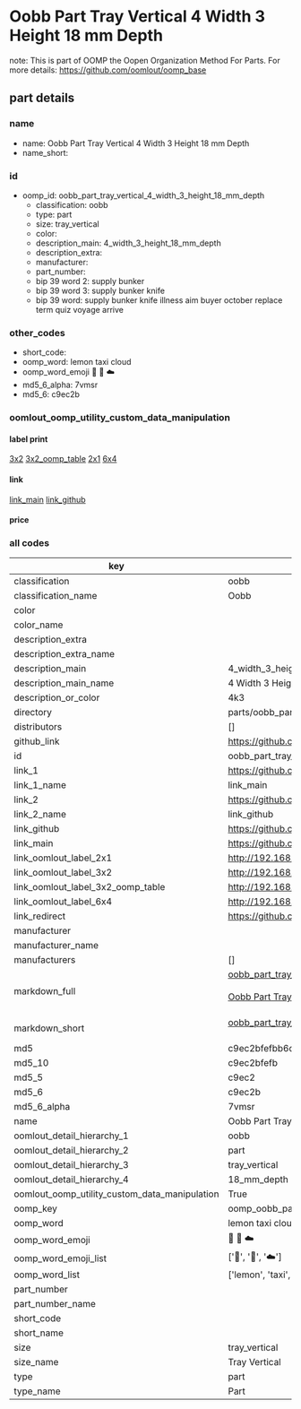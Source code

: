 # Oobb Part Tray Vertical 4 Width 3 Height 18 mm Depth  

note: This is part of OOMP the Oopen Organization Method For Parts. For more details: https://github.com/oomlout/oomp_base

##  part details
  







### name
* name: Oobb Part Tray Vertical 4 Width 3 Height 18 mm Depth
* name_short: 
### id
* oomp_id: oobb_part_tray_vertical_4_width_3_height_18_mm_depth
  * classification: oobb
  * type: part
  * size: tray_vertical
  * color: 
  * description_main: 4_width_3_height_18_mm_depth
  * description_extra: 
  * manufacturer: 
  * part_number: 
  * bip 39 word 2: supply bunker
  * bip 39 word 3: supply bunker knife
  * bip 39 word: supply bunker knife illness aim buyer october replace term quiz voyage arrive

### other_codes
* short_code: 
* oomp_word: lemon taxi cloud
* oomp_word_emoji :lemon: :taxi: :cloud:
* md5_6_alpha: 7vmsr
* md5_6: c9ec2b






### oomlout_oomp_utility_custom_data_manipulation
#### label print
[3x2](http://192.168.1.245:1112/?label=oomp%207vmsr)
[3x2_oomp_table](http://192.168.1.108:1112/?label=oomp%207vmsr)
[2x1](http://192.168.1.242:1112/?label=oomp%207vmsr)
[6x4](http://192.168.1.55:1112/?label=oomp%207vmsr)    

#### link

[link_main](https://github.com/oomlout/oomlout_oomp_version_1_messy/tree/main/parts/oobb_part_tray_vertical_4_width_3_height_18_mm_depth) [link_github](https://github.com/oomlout/oomlout_oomp_version_1_messy/tree/main/parts/oobb_part_tray_vertical_4_width_3_height_18_mm_depth)                             

#### price







### all codes 
| key | value |  
| --- | --- |  
| classification | oobb |  
| classification_name | Oobb |  
| color |  |  
| color_name |  |  
| description_extra |  |  
| description_extra_name |  |  
| description_main | 4_width_3_height_18_mm_depth |  
| description_main_name | 4 Width 3 Height 18 mm Depth |  
| description_or_color | 4k3 |  
| directory | parts/oobb_part_tray_vertical_4_width_3_height_18_mm_depth |  
| distributors | [] |  
| github_link | https://github.com/oomlout/oomlout_oomp_part_src/tree/main/parts/oobb_part_tray_vertical_4_width_3_height_18_mm_depth |  
| id | oobb_part_tray_vertical_4_width_3_height_18_mm_depth |  
| link_1 | https://github.com/oomlout/oomlout_oomp_version_1_messy/tree/main/parts/oobb_part_tray_vertical_4_width_3_height_18_mm_depth |  
| link_1_name | link_main |  
| link_2 | https://github.com/oomlout/oomlout_oomp_version_1_messy/tree/main/parts/oobb_part_tray_vertical_4_width_3_height_18_mm_depth |  
| link_2_name | link_github |  
| link_github | https://github.com/oomlout/oomlout_oomp_version_1_messy/tree/main/parts/oobb_part_tray_vertical_4_width_3_height_18_mm_depth |  
| link_main | https://github.com/oomlout/oomlout_oomp_version_1_messy/tree/main/parts/oobb_part_tray_vertical_4_width_3_height_18_mm_depth |  
| link_oomlout_label_2x1 | http://192.168.1.242:1112/?label=oomp%207vmsr |  
| link_oomlout_label_3x2 | http://192.168.1.245:1112/?label=oomp%207vmsr |  
| link_oomlout_label_3x2_oomp_table | http://192.168.1.108:1112/?label=oomp%207vmsr |  
| link_oomlout_label_6x4 | http://192.168.1.55:1112/?label=oomp%207vmsr |  
| link_redirect | https://github.com/oomlout/oomlout_oomp_version_1_messy/tree/main/parts/oobb_part_tray_vertical_4_width_3_height_18_mm_depth |  
| manufacturer |  |  
| manufacturer_name |  |  
| manufacturers | [] |  
| markdown_full | [oobb_part_tray_vertical_4_width_3_height_18_mm_depth](none)<br>[](none)<br>[Oobb Part Tray Vertical 4 Width 3 Height 18 Mm Depth](none)<br><br> |  
| markdown_short | [oobb_part_tray_vertical_4_width_3_height_18_mm_depth](none)<br><br> |  
| md5 | c9ec2bfefbb6d3207d82a712f7479ece |  
| md5_10 | c9ec2bfefb |  
| md5_5 | c9ec2 |  
| md5_6 | c9ec2b |  
| md5_6_alpha | 7vmsr |  
| name | Oobb Part Tray Vertical 4 Width 3 Height 18 mm Depth |  
| oomlout_detail_hierarchy_1 | oobb |  
| oomlout_detail_hierarchy_2 | part |  
| oomlout_detail_hierarchy_3 | tray_vertical |  
| oomlout_detail_hierarchy_4 | 18_mm_depth |  
| oomlout_oomp_utility_custom_data_manipulation | True |  
| oomp_key | oomp_oobb_part_tray_vertical_4_width_3_height_18_mm_depth |  
| oomp_word | lemon taxi cloud |  
| oomp_word_emoji | :lemon: :taxi: :cloud: |  
| oomp_word_emoji_list | [':lemon:', ':taxi:', ':cloud:'] |  
| oomp_word_list | ['lemon', 'taxi', 'cloud'] |  
| part_number |  |  
| part_number_name |  |  
| short_code |  |  
| short_name |  |  
| size | tray_vertical |  
| size_name | Tray Vertical |  
| type | part |  
| type_name | Part |  

